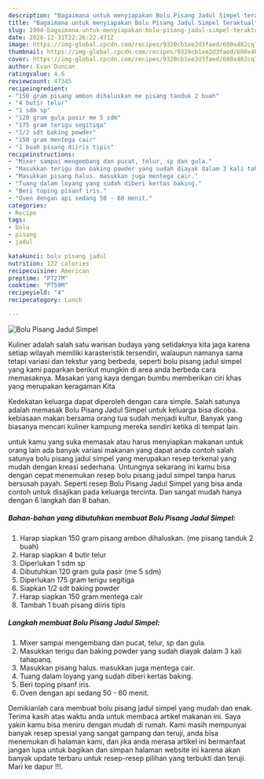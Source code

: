 ```yaml
---
description: "Bagaimana untuk menyiapakan Bolu Pisang Jadul Simpel teraktual"
title: "Bagaimana untuk menyiapakan Bolu Pisang Jadul Simpel teraktual"
slug: 1994-bagaimana-untuk-menyiapakan-bolu-pisang-jadul-simpel-teraktual
date: 2020-12-31T22:26:22.471Z
image: https://img-global.cpcdn.com/recipes/9320cb1ee2d3faed/680x482cq70/bolu-pisang-jadul-simpel-foto-resep-utama.jpg
thumbnail: https://img-global.cpcdn.com/recipes/9320cb1ee2d3faed/680x482cq70/bolu-pisang-jadul-simpel-foto-resep-utama.jpg
cover: https://img-global.cpcdn.com/recipes/9320cb1ee2d3faed/680x482cq70/bolu-pisang-jadul-simpel-foto-resep-utama.jpg
author: Evan Duncan
ratingvalue: 4.6
reviewcount: 47345
recipeingredient:
- "150 gram pisang ambon dihaluskan me pisang tanduk 2 buah"
- "4 butir telur"
- "1 sdm sp"
- "120 gram gula pasir me 5 sdm"
- "175 gram terigu segitiga"
- "1/2 sdt baking powder"
- "150 gram mentega cair"
- "1 buah pisang diiris tipis"
recipeinstructions:
- "Mixer sampai mengembang dan pucat, telur, sp dan gula."
- "Masukkan terigu dan baking powder yang sudah diayak dalam 3 kali tahapanq."
- "Masukkan pisang halus. masukkan juga mentega cair."
- "Tuang dalam loyang yang sudah diberi kertas baking."
- "Beri toping pisanf iris."
- "Oven dengan api sedang 50 - 60 menit."
categories:
- Recipe
tags:
- bolu
- pisang
- jadul

katakunci: bolu pisang jadul 
nutrition: 122 calories
recipecuisine: American
preptime: "PT27M"
cooktime: "PT59M"
recipeyield: "4"
recipecategory: Lunch

---
```



![Bolu Pisang Jadul Simpel](https://img-global.cpcdn.com/recipes/9320cb1ee2d3faed/680x482cq70/bolu-pisang-jadul-simpel-foto-resep-utama.jpg)

Kuliner adalah salah satu warisan budaya yang setidaknya kita jaga karena setiap wilayah memiliki karasteristik tersendiri, walaupun namanya sama tetapi variasi dan tekstur yang berbeda, seperti bolu pisang jadul simpel yang kami paparkan berikut mungkin di area anda berbeda cara memasaknya. Masakan yang kaya dengan bumbu memberikan ciri khas yang merupakan keragaman Kita

Kedekatan keluarga dapat diperoleh dengan cara simple. Salah satunya adalah memasak Bolu Pisang Jadul Simpel untuk keluarga bisa dicoba. kebiasaan makan bersama orang tua sudah menjadi kultur, Banyak yang biasanya mencari kuliner kampung mereka sendiri ketika di tempat lain.



untuk kamu yang suka memasak atau harus menyiapkan makanan untuk orang lain ada banyak variasi makanan yang dapat anda contoh salah satunya bolu pisang jadul simpel yang merupakan resep terkenal yang mudah dengan kreasi sederhana. Untungnya sekarang ini kamu bisa dengan cepat menemukan resep bolu pisang jadul simpel tanpa harus bersusah payah.
Seperti resep Bolu Pisang Jadul Simpel yang bisa anda contoh untuk disajikan pada keluarga tercinta. Dan sangat mudah hanya dengan 6 langkah dan 8 bahan.


<!--inarticleads1-->

##### Bahan-bahan yang dibutuhkan membuat Bolu Pisang Jadul Simpel:

1. Harap siapkan 150 gram pisang ambon dihaluskan. (me pisang tanduk 2 buah)
1. Harap siapkan 4 butir telur
1. Diperlukan 1 sdm sp
1. Dibutuhkan 120 gram gula pasir (me 5 sdm)
1. Diperlukan 175 gram terigu segitiga
1. Siapkan 1/2 sdt baking powder
1. Harap siapkan 150 gram mentega cair
1. Tambah 1 buah pisang diiris tipis




<!--inarticleads2-->

##### Langkah membuat  Bolu Pisang Jadul Simpel:

1. Mixer sampai mengembang dan pucat, telur, sp dan gula.
1. Masukkan terigu dan baking powder yang sudah diayak dalam 3 kali tahapanq.
1. Masukkan pisang halus. masukkan juga mentega cair.
1. Tuang dalam loyang yang sudah diberi kertas baking.
1. Beri toping pisanf iris.
1. Oven dengan api sedang 50 - 60 menit.




Demikianlah cara membuat bolu pisang jadul simpel yang mudah dan enak. Terima kasih atas waktu anda untuk membaca artikel makanan ini. Saya yakin kamu bisa meniru dengan mudah di rumah. Kami masih mempunyai banyak resep spesial yang sangat gampang dan teruji, anda bisa menemukan di halaman kami, dan jika anda merasa artikel ini bermanfaat jangan lupa untuk bagikan dan simpan halaman website ini karena akan banyak update terbaru untuk resep-resep pilihan yang terbukti dan teruji. Mari ke dapur !!!. 
